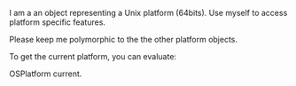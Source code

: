 I am a an object representing a Unix platform (64bits). Use myself to access platform specific features.

Please keep me polymorphic to the the other platform objects.

To get the current platform, you can evaluate:

OSPlatform current.